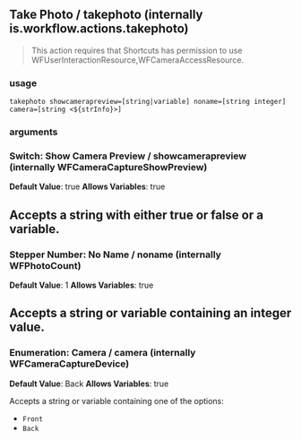 
## Take Photo / takephoto (internally is.workflow.actions.takephoto)


> This action requires that Shortcuts has permission to use WFUserInteractionResource,WFCameraAccessResource.

### usage
`takephoto showcamerapreview=[string|variable] noname=[string integer] camera=[string <${strInfo}>]`

### arguments
### Switch: Show Camera Preview / showcamerapreview (internally WFCameraCaptureShowPreview)
**Default Value**: true
**Allows Variables**: true


Accepts a string with either true or false
or a variable.
---
### Stepper Number: No Name / noname (internally WFPhotoCount)
**Default Value**: 1
**Allows Variables**: true


Accepts a string 
or variable
containing an integer value.
---
### Enumeration: Camera / camera (internally WFCameraCaptureDevice)
**Default Value**: Back
**Allows Variables**: true


Accepts a string 
or variable
containing one of the options:

- `Front`
- `Back`
